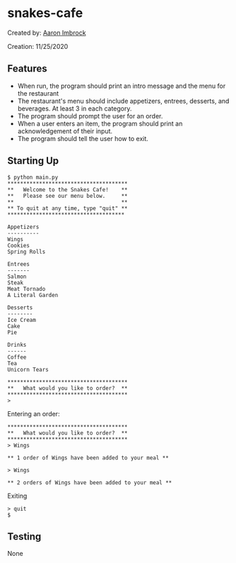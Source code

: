 # snakes-cafe

Created by: [Aaron Imbrock](https://www.linkedin.com/in/aaron-imbrock/)

Creation: 11/25/2020

## Features

* When run, the program should print an intro message and the menu for the restaurant
* The restaurant's menu should include appetizers, entrees, desserts, and beverages. At least 3 in each category.
* The program should prompt the user for an order.
* When a user enters an item, the program should print an acknowledgement of their input.
* The program should tell the user how to exit.

## Starting Up

```console
$ python main.py
**************************************
**   Welcome to the Snakes Cafe!    **
**   Please see our menu below.     **
**                                  **
** To quit at any time, type "quit" **
*************************************

Appetizers
----------
Wings
Cookies
Spring Rolls

Entrees
-------
Salmon
Steak
Meat Tornado
A Literal Garden

Desserts
--------
Ice Cream
Cake
Pie

Drinks
------
Coffee
Tea
Unicorn Tears

**************************************
**   What would you like to order?  **
**************************************
>
```

Entering an order:

```console
**************************************
**   What would you like to order?  **
**************************************
> Wings

** 1 order of Wings have been added to your meal **

> Wings

** 2 orders of Wings have been added to your meal **
```

Exiting

```console
> quit
$
```

## Testing

None
